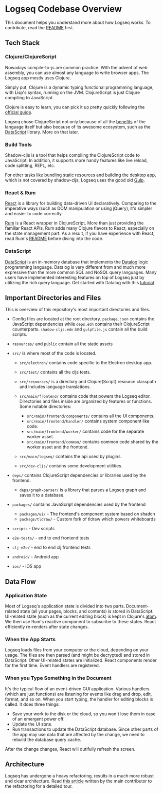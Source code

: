 # Logseq Codebase Overview

This document helps you understand more about how Logseq works. To contribute, read the [README](https://github.com/logseq/logseq) first.

## Tech Stack

### Clojure/ClojureScript

Nowadays compile-to-js are common practice. With the advent of web assembly, you can use almost any language to write browser apps. The Logseq app mostly uses Clojure.

Simply put, Clojure is a dynamic typing functional programming language, with Lisp's syntax, running on the JVM. ClojureScript is just Clojure compiling to JavaScript.

Clojure is easy to learn, you can pick it up pretty quickly following the [official guide](https://clojure.org/guides/learn/syntax).

Logseq chose ClojureScript not only because of all the [benefits](https://clojure.org/about/rationale) of the language itself but also because of its awesome ecosystem, such as the [DataScript](https://github.com/tonsky/datascript) library. More on that later.

### Build Tools

Shadow-cljs is a tool that helps compiling the ClojureScript code to JavaScript. In addition, it supports more handy features like live reload, code splitting, REPL, etc.

For other tasks like bundling static resources and building the desktop app, which is not covered by shadow-cljs, Logseq uses the good old [Gulp](https://gulpjs.com).

### React & Rum

[React](https://reactjs.org/) is a library for building data-driven UI declaratively. Comparing to the imperative ways (such as DOM manipulation or using jQuery), it's simpler and easier to code correctly.

[Rum](https://github.com/tonsky/rum) is a React wrapper in ClojureScript. More than just providing the familiar React APIs, Rum adds many Clojure flavors to React, especially on the state management part. As a result, if you have experience with React, read Rum's [README](https://github.com/tonsky/rum) before diving into the code.

### DataScript

[DataScript](https://github.com/tonsky/datascript) is an in-memory database that implements the [Datalog](https://en.wikipedia.org/wiki/Datalog) logic programming language. Datalog is very different from and much more expressive than the more common SQL and NoSQL query languages. Many users have implemented interesting features on top of Logseq just by utilizing the rich query language. Get started with Datalog with this [tutorial](http://www.learndatalogtoday.org/)

## Important Directories and Files

This is overview of this repository's most important directories and files.

- Config files are located at the root directory. `package.json` contains the JavaScript dependencies while `deps.edn` contains their ClojureScript counterparts. `shadow-cljs.edn` and `gulpfile.js` contain all the build scripts.

- `resources/` and `public` contain all the static assets

- `src/` is where most of the code is located.

  - `src/electron/` contains code specific to the Electron desktop app.

  - `src/test/` contains all the cljs tests.

  - `src/resources/` is a directory and Clojure(Script) resource classpath and includes language translations.

  - `src/main/frontend/` contains code that powers the Logseq editor. Directories and files inside are organized by features or functions. Some notable directories:
    - `src/main/frontend/components/` contains all the UI components.
    - `src/main/frontend/handler/` contains system component like code.
    - `src/main/frontend/worker/` contains code for the separate worker asset.
    - `src/main/frontend/common/` contains common code shared by the worker asset and the frontend.
  - `src/main/logseq/` contains the api used by plugins.
  - `src/dev-cljs/` contains some development utilities.

- `deps/` contains ClojureScript dependencies or libraries used by the frontend.
  - `deps/graph-parser/` is a library that parses a Logseq graph and saves it to a database.

- `packages/` contains JavaScript dependencies used by the frontend
  - `packages/ui/` - The frontend's component system based on shadcn
  - `packags/tldraw/` - Custom fork of tldraw which powers whiteboards
- `scripts` - Dev scripts
- `e2e-tests/` - end to end frontend tests
- `clj-e2e/` - end to end clj frontend tests
- `android/` -  Android app
- `ios/` - iOS app

## Data Flow

### Application State

Most of Logseq's application state is divided into two parts. Document-related state (all your pages, blocks, and contents) is stored in DataScript. UI-related state (such as the current editing block) is kept in Clojure's [atom](https://clojure.org/reference/atoms). We then use Rum's reactive component to subscribe to these states. React efficiently re-renders after state changes.

### When the App Starts

Logseq loads files from your computer or the cloud, depending on your usage. The files are then parsed (and might be decrypted) and stored in DataScript. Other UI-related states are initialized. React components render for the first time. Event handlers are registered.

### When you Type Something in the Document

It's the typical flow of an event-driven GUI application. Various handlers (which are just functions) are listening for events like drag and drop, edit, format, and so on. When you start typing, the handler for editing blocks is called. It does three things:

- Save your work to the disk or the cloud, so you won't lose them in case of an emergent power off.
- Update the UI state.
- Run transactions to update the DataScript database. Since other parts of the app may use data that are affected by the change, we need to rebuild the database query cache.

After the change changes, React will dutifully refresh the screen.

## Architecture

Logseq has undergone a heavy refactoring, results in a much more robust and clear architecture. Read [this article](https://docs.logseq.com/#/page/The%20Refactoring%20Of%20Logseq) written by the main contributor to the refactoring for a detailed tour.
